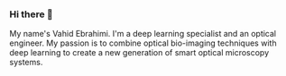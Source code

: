 ### Hi there 👋

My name's Vahid Ebrahimi. I'm a deep learning specialist and an optical engineer. My passion is to combine optical bio-imaging techniques with deep learning to create a new generation of smart optical microscopy systems.
